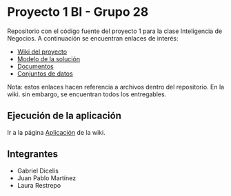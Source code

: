 # Proyecto 1 BI - Grupo 28
Repositorio con el código fuente del proyecto 1 para la clase Inteligencia de Negocios. A continuación se encuentran enlaces de interés:
* [Wiki del proyecto](https://github.com/Laurarestrepo03/Proyecto-1-BI/wiki/Home)
* [Modelo de la solución](https://github.com/Laurarestrepo03/Proyecto-1-BI/tree/main/modelos)
* [Documentos](https://github.com/Laurarestrepo03/Proyecto-1-BI/tree/main/docs)
* [Conjuntos de datos](https://github.com/Laurarestrepo03/Proyecto-1-BI/tree/main/data)

Nota: estos enlaces hacen referencia a archivos dentro del repositorio. En la wiki. sin embargo, se encuentran todos los entregables.

## Ejecución de la aplicación
Ir a la página [Aplicación](https://github.com/Laurarestrepo03/Proyecto-1-BI/wiki/aplicación) de la wiki.

## Integrantes
* Gabriel Dicelis
* Juan Pablo Martínez
* Laura Restrepo

